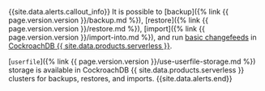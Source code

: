 {{site.data.alerts.callout_info}}
It is possible to [backup]({% link {{ page.version.version }}/backup.md %}), [restore]({% link {{ page.version.version }}/restore.md %}), [import]({% link {{ page.version.version }}/import-into.md %}), and run [basic changefeeds](changefeed-for.html) in [CockroachDB {{ site.data.products.serverless }}](../cockroachcloud/quickstart.html).

[`userfile`]({% link {{ page.version.version }}/use-userfile-storage.md %}) storage is available in CockroachDB {{ site.data.products.serverless }} clusters for backups, restores, and imports.
{{site.data.alerts.end}}
